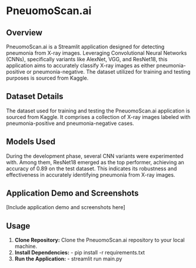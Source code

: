 # PneuomoScan.ai

## Overview
PneuomoScan.ai is a Streamlit application designed for detecting pneumonia from X-ray images. Leveraging Convolutional Neural Networks (CNNs), specifically variants like AlexNet, VGG, and ResNet18, this application aims to accurately classify X-ray images as either pneumonia-positive or pneumonia-negative. The dataset utilized for training and testing purposes is sourced from Kaggle.

## Dataset Details
The dataset used for training and testing the PneuomoScan.ai application is sourced from Kaggle. It comprises a collection of X-ray images labeled with pneumonia-positive and pneumonia-negative cases.

## Models Used
During the development phase, several CNN variants were experimented with. Among them, ResNet18 emerged as the top performer, achieving an accuracy of 0.89 on the test dataset. This indicates its robustness and effectiveness in accurately identifying pneumonia from X-ray images.

## Application Demo and Screenshots
[Include application demo and screenshots here]

## Usage
1. **Clone Repository:** Clone the PneuomoScan.ai repository to your local machine.
2. **Install Dependencies:** - pip install -r requirements.txt
3. **Run the Application:** - streamlit run main.py

